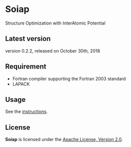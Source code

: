 Soiap
=====

Structure Optimization with InterAtomic Potential

Latest version
--------------

version 0.2.2, released on October 30th, 2018

Requirement
-----------

- Fortran compiler supporting the Fortran 2003 standard
- LAPACK

Usage
-----

See the [instructions](doc/instructions.md).

License
-------

**Soiap** is licensed under the [Apache License, Version 2.0](LICENSE).
